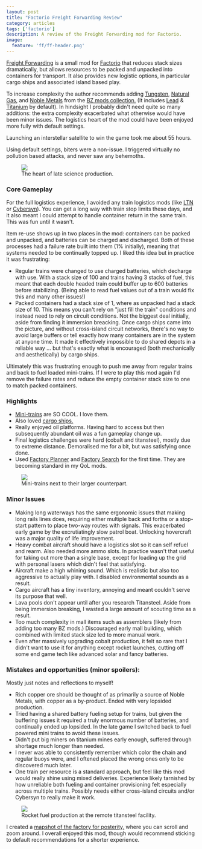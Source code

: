 ```yaml
---
layout: post
title: "Factorio Freight Forwarding Review"
category: articles
tags: ['factorio']
description: A review of the Freight Forwarding mod for Factorio.
image:
  feature: 'ff/ff-header.png'
---
```


[Freight Forwarding](https://mods.factorio.com/mod/FreightForwarding) is a
small mod for [Factorio](https://www.factorio.com/)
that reduces stack sizes dramatically, but allows resources to be packed and
unpacked into containers for transport. It also provides new logistic options,
in particular cargo ships and associated island based play.

To increase complexity the author recommends adding [Tungsten](https://mods.factorio.com/mod/bztungsten), [Natural Gas](https://mods.factorio.com/mod/bzgas), and
[Noble Metals](https://mods.factorio.com/mod/bzgold) from the [BZ mods collection.](https://brevven.github.io/bz/) (It includes [Lead](https://mods.factorio.com/mod/bzlead) & [Titanium](https://mods.factorio.com/mod/bztitanium) by default).
In hindsight I probably didn't need quite so many additions: the extra
complexity exacerbated what otherwise would have been minor issues. The
logistics heart of the mod could have been enjoyed more fully with default
settings.

Launching an interstellar satellite to win the game took me about 55 hours.

Using default settings, biters were a non-issue. I triggered virtually no
pollution based attacks, and never saw any behemoths.

<figure>
  <img src='/images/ff/ff-base-1.png' />
  <figcaption>The heart of late science production.</figcaption>
</figure>

### Core Gameplay

For the full logistics experience, I avoided any train logistics mods (like [LTN](https://mods.factorio.com/mod/LogisticTrainNetwork)
or [Cybersyn](https://mods.factorio.com/mod/cybersyn)). You can get a long way with train stop limits these days, and it
also meant I could attempt to handle container return in the same train. This
was fun until it wasn't.

Item re-use shows up in two places in the mod: containers can be packed and
unpacked, and batteries can be charged and discharged. Both of these processes
had a failure rate built into them (1% initially), meaning that systems needed
to be continually topped up. I liked this idea but in practice it was
frustrating:

* Regular trains were changed to use charged batteries, which decharge with
  use. With a stack size of 100 and trains having 3 stacks of fuel, this meant
  that each double headed train could buffer up to 600 batteries before
  stabilizing. (Being able to read fuel values out of a train would fix this
  and many other issues!)
* Packed containers had a stack size of 1, where as unpacked had a stack size
  of 10. This means you can't rely on "just fill the train" conditions and
  instead need to rely on circuit conditions. Not the biggest deal initially,
  aside from finding it immersion breacking. Once cargo ships came into the
  picture, and without cross-island circuit networks, there's no way to avoid
  large buffers or tell exactly how many containers are in the system at anyone
  time. It made it effectively impossible to do shared depots in a reliable way
  ... but that's exactly what is encouraged (both mechanically and
  aesthetically) by cargo ships.

Ultimately this was frustrating enough to push me away from regular trains and
back to fuel loaded mini-trains. If I were to play this mod again I'd remove
the failure rates and reduce the empty container stack size to one to match
packed containers.

### Highlights

* [Mini-trains](https://mods.factorio.com/mod/Mini_Trains) are SO COOL. I love
  them.
* Also loved [cargo ships.](https://mods.factorio.com/mod/cargo-ships)
* Really enjoyed oil platforms. Having hard to access but then subsequently
  abundant oil was a fun gameplay change up.
* Final logistics challenges were hard (cobalt and titansteel), mostly due to extreme distance.
  Demoralised me for a bit, but was satisfying once done.
* Used [Factory Planner](https://mods.factorio.com/mod/factoryplanner) and
  [Factory Search](https://mods.factorio.com/mod/FactorySearch) for the first
  time. They are becoming standard in my QoL mods.

<figure>
  <img src='/images/ff/ff-mini-train.png' />
  <figcaption>Mini-trains next to their larger counterpart.</figcaption>
</figure>

### Minor Issues

* Making long waterways has the same ergonomic issues that making long rails
  lines does, requiring either multiple back and forths or a stop-start pattern
  to place two-way routes with signals. This exacerbated early game by the
  excrutiatingly slow patrol boat. Unlocking hovercraft was a major quality of
  life improvement.
* Heavy combat aircraft should have a logistics slot so it can self refuel and
  rearm. Also needed more ammo slots. In practice wasn't that useful for taking
  out more than a single base, except for loading up the grid with personal
  lasers which didn't feel that satisfying.
* Aircraft make a high whining sound. Which is realistic but also too
  aggressive to actually play with. I disabled environmental sounds as a
  result.
* Cargo aircraft has a tiny inventory, annoying and meant couldn't serve its
  purpose that well.
* Lava pools don't appear until after you research Titansteel. Aside from being
  immersion breaking, I wasted a large amount of scouting time as a result.
* Too much complexity in mall items such as assemblers (likely from adding too
  many BZ mods.) Discouraged early mall building, which combined with limited
  stack size led to more manual work.
* Even after massively upgrading cobalt production, it felt so rare that I
  didn't want to use it for anything except rocket launches, cutting off some
  end game tech like advanced solar and fancy batteries.

### Mistakes and opportunities (minor spoilers):

Mostly just notes and reflections to myself!

* Rich copper ore should be thought of as primarily a source of Noble Metals,
  with copper as a by-product. Ended with very lopsided production.
* Tried having a shared battery fueling setup for trains, but given the
  buffering issues it required a truly enormous number of batteries, and
  continually ended up lopsided. In the late game I switched back to fuel
  powered mini trains to avoid these issues.
* Didn't put big miners on titanium mines early enough, suffered through
  shortage much longer than needed.
* I never was able to consistently remember which color the chain and regular
  buoys were, and I oftened placed the wrong ones only to be discovered much
  later.
* One train per resource is a standard approach, but feel like this mod would
  really shine using mixed deliveries. Experience likely tarnished by how
  unreliable both fueling and container provisioning felt especially across
  multiple trains. Possibly needs either cross-island
  circuits and/or Cybersyn to really make it work.

<figure>
  <img src='/images/ff/ff-base-2.png' />
  <figcaption>Rocket fuel production at the remote titansteel facility.</figcaption>
</figure>

I created a [mapshot of the factory for
posterity,](https://mapshot.xaviershay.com/ff/index.html) where you can scroll
and zoom around. I overall enjoyed this mod, though would recommend sticking to
default recommendations for a shorter experience.


